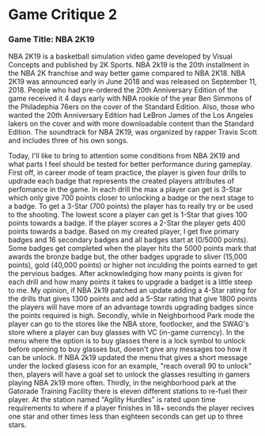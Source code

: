 # Game Critique 2

### Game Title: NBA 2K19
NBA 2K19 is a basketball simulation video game developed by Visual Concepts and published by 2K Sports. NBA 2k19 is the 20th installment in the NBA 2K franchise and way better game compared to NBA 2K18. NBA 2K19 was announced early in June 2018 and was released on September 11, 2018. People who had pre-ordered the 20th Anniversary Edition of the game received it 4 days early with NBA rookie of the year Ben Simmons of the Philadephia 76ers on the cover of the Standard Edition. Also, those who wanted the 20th Anniversary Edition had LeBron James of the Los Angeles lakers on the cover and with more downloadable content than the Standard Edition. The soundtrack for NBA 2K19, was organized by rapper Travis Scott and includes three of his own songs.

Today, I'll like to bring to attention some conditions from NBA 2K19 and what parts I feel should be tested for better performance during gameplay. First off, in career mode of team practice, the player is given four drills to updrade each badge that represents the created players attributes of perfomance in the game. In each drill the max a player can get is 3-Star which only give 700 points closer to unlocking a badge or the next stage to a badge. To get a 3-Star (700 points) the player has to really try or be used to the shooting. The lowest score a player can get is 1-Star that gives 100 points towards a badge. If the player scores a 2-Star the player gets 400 points towards a badge. Based on my created player, I get five primary badges and 16 secondary badges and all badges start at (0/5000 points). Some badges get completed when the player hits the 5000 points mark that awards the bronze badge but, the other badges upgrade to sliver (15,000 points), gold (40,000 points) or higher not inculding the points earned to get the pervious badges. After acknowledging how many points is given for each drill and how many points it takes to upgrade a badget is a little steep to me. My opinion, if NBA 2k19 patched an update adding a 4-Star rating for the drills that gives 1300 points and add a 5-Star rating that give 1800 points the players will have more of an advantage towrds upgrading badges since the points required is high. Secondly, while in Neighborhood Park mode the player can go to the stores like the NBA store, footlocker, and the SWAG's store where a player can buy glasses with VC (in-game currency). In the menu where the option is to buy glasses there is a lock symbol to unlock before opening to buy glasses but, doesn't give any messages too how it can be unlock. If NBA 2k19 updated the menu that gives a short message under the locked glasess icon for an example, "reach overall 90 to unlock" then, players will have a goal set to unlock the glasses resulting in gamers playing NBA 2k19 more often. Thirdly, in the neighborhood park at the Gatorade Training Facility there is eleven different stations to re-fuel their player. At the station named "Agility Hurdles" is rated upon time requirements to where if a player finishes in 18+ seconds the player recives one star and other times less than eighteen seconds can get up to three stars.                   
